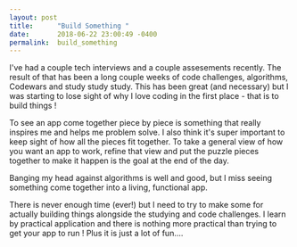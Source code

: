 ```yaml
---
layout: post
title:      "Build Something "
date:       2018-06-22 23:00:49 -0400
permalink:  build_something
---
```



I've had a couple tech interviews and a couple assesements recently. The result of that has been a long couple weeks of code challenges, algorithms, Codewars and study study study. 
This has been great (and necessary) but I was starting to lose sight of why I love coding in the first place  - that is to build things ! 

To see an app come together piece by piece is something that really inspires me and helps me problem solve.  I also think  it's super important to keep sight of how all the pieces fit together. To take a general view of how you want an app to work, refine that view and put the puzzle pieces together to make it happen is the goal at the end of the day. 

Banging my head against algorithms is well and good, but I miss seeing something come together into a living, functional app. 

There is never enough time (ever!) but I need to try to make some for actually building things alongside the studying and code challenges. I learn by practical application and there is nothing more practical than trying to get your app to run ! Plus it is just a lot of fun....




